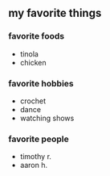 ## my favorite things
### favorite foods
- tinola
- chicken 
### favorite hobbies
- crochet
- dance
- watching shows
### favorite people
- timothy r.
- aaron h.